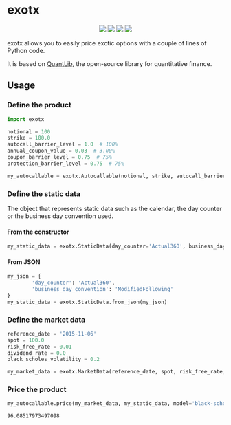 # exotx
<p align="center">
    <img src="https://github.com/SebastienEveno/exotx/actions/workflows/python-package.yml/badge.svg?branch=master" />
    <a href="https://pypi.org/project/exotx" alt="Python Versions">
        <img src="https://img.shields.io/pypi/pyversions/exotx.svg?logo=python&logoColor=white" /></a>
    <a href="https://pypi.org/project/exotx" alt="PyPi">
        <img src="https://img.shields.io/pypi/v/exotx" /></a>
    <a href="https://pepy.tech/project/exotx" alt="Downloads">
        <img src="https://pepy.tech/badge/exotx" /></a>
</p>

exotx allows you to easily price exotic options with a couple of lines of Python code.

It is based on [QuantLib](https://www.quantlib.org/), the open-source library for quantitative finance.

## Usage

### Define the product
```python
import exotx

notional = 100
strike = 100.0
autocall_barrier_level = 1.0  # 100%
annual_coupon_value = 0.03  # 3.00%
coupon_barrier_level = 0.75  # 75%
protection_barrier_level = 0.75  # 75%

my_autocallable = exotx.Autocallable(notional, strike, autocall_barrier_level, annual_coupon_value, coupon_barrier_level, protection_barrier_level)
```

### Define the static data
The object that represents static data such as the calendar, the day counter or the business day convention used.

#### From the constructor
```python
my_static_data = exotx.StaticData(day_counter='Actual360', business_day_convention='ModifiedFollowing')
```

#### From JSON
```python
my_json = {
        'day_counter': 'Actual360',
        'business_day_convention': 'ModifiedFollowing'
}
my_static_data = exotx.StaticData.from_json(my_json)
```

### Define the market data
```python
reference_date = '2015-11-06'
spot = 100.0
risk_free_rate = 0.01
dividend_rate = 0.0
black_scholes_volatility = 0.2

my_market_data = exotx.MarketData(reference_date, spot, risk_free_rate, dividend_rate, black_scholes_volatility=black_scholes_volatility)
```

### Price the product
```python
my_autocallable.price(my_market_data, my_static_data, model='black-scholes')
```
```plaintext
96.08517973497098
```
